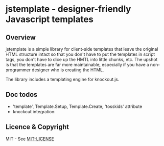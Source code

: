 # jstemplate - designer-friendly Javascript templates

## Overview

jstemplate is a simple library for client-side templates that leave the original HTML structure
intact so that you don't have to put the templates in script tags, you don't have to dice up the
HMTL into little chunks, etc. The upshot is that the templates are far more maintainable,
especially if you have a non-programmer designer who is creating the HTML.

The library includes a templating engine for knockout.js.

## Doc todos

  * 'template', Template.Setup, Template.Create, 'tosskids' attribute
  * knockout integration

## Licence & Copyright

MIT -  See [MIT-LICENSE](MIT-LICENSE)


